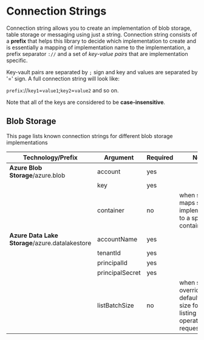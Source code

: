 # Connection Strings

Connection string allows you to create an implementation of blob storage, table storage or messaging using just a string. Connection string consists of a **prefix** that helps this library to decide which implementation to create and is essentially a mapping of implementation name to the implementation, a prefix separator `://` and a set of *key-value pairs* that are implementation specific.

Key-vault pairs are separated by `;` sign and key and values are separated by '=' sign. A full connection string will look like:

`prefix`://`key1`=`value1`;`key2`=`value2` and so on.

Note that all of the keys are considered to be **case-insensitive**.

## Blob Storage

This page lists known connection strings for different blob storage implementations

|Technology/Prefix|Argument|Required|Notes|
|-|-|-|-|
|**Azure Blob Storage**/azure.blob|account|yes||
||key|yes||
||container|no|when set, maps storage implementation to a specific container|
|**Azure Data Lake Storage**/azure.datalakestore|accountName|yes||
||tenantId|yes||
||principalId|yes||
||principalSecret|yes||
||listBatchSize|no|when set, overrides default batch size for blob listing operations requests|
